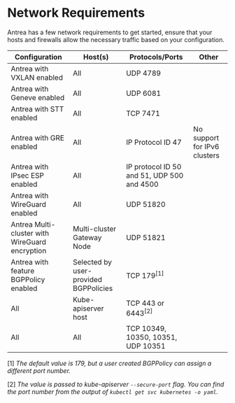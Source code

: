 # Network Requirements

Antrea has a few network requirements to get started, ensure that your hosts and
firewalls allow the necessary traffic based on your configuration.

| Configuration                                  | Host(s)                               | Protocols/Ports                            | Other                        |
|------------------------------------------------|---------------------------------------|--------------------------------------------|------------------------------|
| Antrea with VXLAN enabled                      | All                                   | UDP 4789                                   |                              |
| Antrea with Geneve enabled                     | All                                   | UDP 6081                                   |                              |
| Antrea with STT enabled                        | All                                   | TCP 7471                                   |                              |
| Antrea with GRE enabled                        | All                                   | IP Protocol ID 47                          | No support for IPv6 clusters |
| Antrea with IPsec ESP enabled                  | All                                   | IP protocol ID 50 and 51, UDP 500 and 4500 |                              |
| Antrea with WireGuard enabled                  | All                                   | UDP 51820                                  |                              |
| Antrea Multi-cluster with WireGuard encryption | Multi-cluster Gateway Node            | UDP 51821                                  |                              |
| Antrea with feature BGPPolicy enabled          | Selected by user-provided BGPPolicies | TCP 179<sup>[1]</sup>                      |                              |
| All                                            | Kube-apiserver host                   | TCP 443 or 6443<sup>[2]</sup>              |                              |
| All                                            | All                                   | TCP 10349, 10350, 10351, UDP 10351         |                              |

[1] _The default value is 179, but a user created BGPPolicy can assign a different
port number._

[2] _The value is passed to kube-apiserver `--secure-port` flag. You can find the port
number from the output of `kubectl get svc kubernetes -o yaml`._
